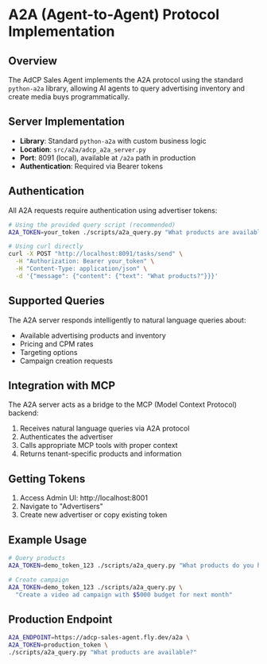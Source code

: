 # A2A (Agent-to-Agent) Protocol Implementation

## Overview

The AdCP Sales Agent implements the A2A protocol using the standard `python-a2a` library, allowing AI agents to query advertising inventory and create media buys programmatically.

## Server Implementation

- **Library**: Standard `python-a2a` with custom business logic
- **Location**: `src/a2a/adcp_a2a_server.py`
- **Port**: 8091 (local), available at `/a2a` path in production
- **Authentication**: Required via Bearer tokens

## Authentication

All A2A requests require authentication using advertiser tokens:

```bash
# Using the provided query script (recommended)
A2A_TOKEN=your_token ./scripts/a2a_query.py "What products are available?"

# Using curl directly
curl -X POST "http://localhost:8091/tasks/send" \
  -H "Authorization: Bearer your_token" \
  -H "Content-Type: application/json" \
  -d '{"message": {"content": {"text": "What products?"}}}'
```

## Supported Queries

The A2A server responds intelligently to natural language queries about:
- Available advertising products and inventory
- Pricing and CPM rates
- Targeting options
- Campaign creation requests

## Integration with MCP

The A2A server acts as a bridge to the MCP (Model Context Protocol) backend:
1. Receives natural language queries via A2A protocol
2. Authenticates the advertiser
3. Calls appropriate MCP tools with proper context
4. Returns tenant-specific products and information

## Getting Tokens

1. Access Admin UI: http://localhost:8001
2. Navigate to "Advertisers"
3. Create new advertiser or copy existing token

## Example Usage

```bash
# Query products
A2A_TOKEN=demo_token_123 ./scripts/a2a_query.py "What products do you have?"

# Create campaign
A2A_TOKEN=demo_token_123 ./scripts/a2a_query.py \
  "Create a video ad campaign with $5000 budget for next month"
```

## Production Endpoint

```bash
A2A_ENDPOINT=https://adcp-sales-agent.fly.dev/a2a \
A2A_TOKEN=production_token \
./scripts/a2a_query.py "What products are available?"
```